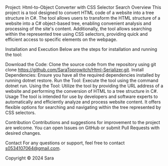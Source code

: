 Project: Html-to-Object Converter with CSS Selector Search
Overview
This project is a tool designed to convert HTML code of a website into a tree structure in C#. The tool allows users to transform the HTML structure of a website into a C# object-based tree, enabling convenient analysis and processing of the site's content. Additionally, the tool allows searching within the represented tree using CSS selectors, providing quick and efficient access to specific elements on the webpage.

Installation and Execution
Below are the steps for installation and running the tool:

Download the Code: Clone the source code from the repository using git clone https://github.com/SaraToprowitch/Html-Serializer.git.
Install Dependencies: Ensure you have all the required dependencies installed by running dotnet restore.
Run the Tool: Execute the tool using the command dotnet run.
Using the Tool: Utilize the tool by providing the URL address of a website and performing the conversion of HTML to a tree structure in C#.
Usage
The tool is intended for use by developers and software experts to automatically and efficiently analyze and process website content. It offers flexible options for searching and navigating within the tree represented by CSS selectors.

Contribution
Contributions and suggestions for improvement to the project are welcome. You can open Issues on GitHub or submit Pull Requests with desired changes.

Contact
For any questions or support, feel free to contact s0534107064@gmail.com.

Copyright © 2024 Sara

